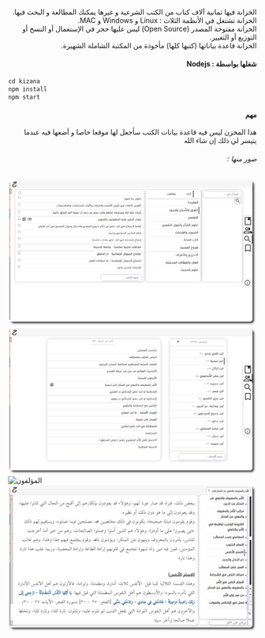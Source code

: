 # الخزانة

<p dir="rtl">
الخزانة فيها ثمانية آلاف كتاب من الكتب الشرعية و غيرها يمكنك المطالعة و البحث فيها. <br>
الخزانة تشتغل في الأنظمة الثلاث : Linux و Windows و MAC.<br>
الخزانة مفتوحة المصدر (Open Source) ليس عليها حجر في الإستعمال أو النسخ أو التوزيع أو التغيير.<br>
الخزانة قاعدة بياناتها (كتبها كلها) مأخوذة من المكتبة الشاملة الشهيرة.<br>
 </p>
<h4 dir="rtl">شغلها بواسطة : Nodejs</h4>

 ```
cd kizana
npm install 
npm start 
```




 <h4 dir="rtl">مهم</h4>
 <p dir="rtl">
   هذا المخزن ليس فيه قاعدة بيانات الكتب سأجعل لها موقعا خاصا و أضعها فيه عندما يتيسر لي  ذلك إن شاء الله 
 
</p>

<h6 dir="rtl" >صور منها :</h6>
<img  src="https://github.com/elkizana/kizana/blob/main/screenshots/01.png"  style="border-radius:50" alt="محتوى كتاب"><br>
 <img src="https://github.com/elkizana/kizana/blob/main/screenshots/02.png" alt="التصانيف"><br>
 <img src="https://github.com/elkizana/kizana/blob/main/screenshots/03.png" alt="المؤلفون"><br>
 <img src="https://github.com/elkizana/kizana/blob/main/screenshots/04.png" alt="البحث"><br>  


<style>
h1 {
    background-image: url(./image.gif);
    background-size: cover;
    background-clip: text;
    -webkit-background-clip: text;
    color: transparent;
}
</style>